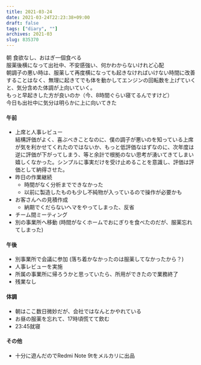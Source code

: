```yaml
---
title: 2021-03-24
date: 2021-03-24T22:23:38+09:00
draft: false
tags: ["diary", ""]
archives: 2021-03
slug: 835370
---
```

朝 食欲なし、おはぎ一個食べる  
服薬後横になって出社中、不安感強い、何かわからないけれど心配  
朝調子の悪い時は、服薬して再度横になっても起きなければいけない時間に改善することはなく、無理に起きてでも体を動かしてエンジンの回転数を上げていくと、気分含めた体調が上向いていく。  
もっと早起きした方が良いのか（今、8時間ぐらい寝てるんですけど）  
今日も出社中に気分は明らかに上に向いてきた
#### 午前
- 上席と人事レビュー  
結構評価がよく、喜ぶべきことなのに、僕の調子が悪いのを知っている上席が気を利かせてくれたのではないか、もっと低評価なはずなのに、次年度は逆に評価が下がってしまう、等と余計で根拠のない思考が湧いてきてしまい嬉しくなかった。シンプルに事実だけを受け止めることを意識し、評価は評価として納得させた。
- 昨日の作業継続
  - 時間がなく分析までできなかった
  - 以前に製造したものも少し不純物が入っているので操作が必要かも
- お客さんへの見積作成
  - 納期でくだらないヘマをやってしまった、反省
- チーム間ミーティング
- 別の事業所へ移動 (時間がなくホームでおにぎりを食べたのだが、服薬忘れてしまった)
#### 午後
- 別事業所で会議に参加 (落ち着かなかったのは服薬してなかったから？)
- 人事レビューを実施
- 所属の事業所に帰ろうかと思っていたら、所用ができたので業務終了
- 残業なし
#### 体調
- 朝はここ数日微妙だが、会社ではなんとかやれている
- お昼の服薬を忘れて、17時頃慌てて飲む
- 23:45就寝
#### その他
- 十分に遊んだのでRedmi Note 9tをメルカリに出品